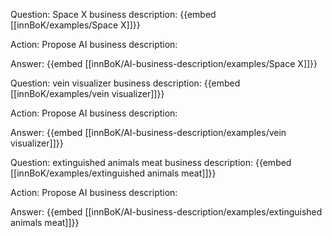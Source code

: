 Question: Space X business description:
{{embed [[innBoK/examples/Space X]]}}

Action: Propose AI business description: 

Answer:
{{embed [[innBoK/AI-business-description/examples/Space X]]}}

Question: vein visualizer business description:
{{embed [[innBoK/examples/vein visualizer]]}}

Action: Propose AI business description: 

Answer:
{{embed [[innBoK/AI-business-description/examples/vein visualizer]]}}

Question: extinguished animals meat business description:
{{embed [[innBoK/examples/extinguished animals meat]]}}

Action: Propose AI business description: 

Answer:
{{embed [[innBoK/AI-business-description/examples/extinguished animals meat]]}}



